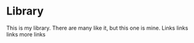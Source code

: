 # Library
This is my library. There are many like it, but this one is mine.
Links
links
links
more links
